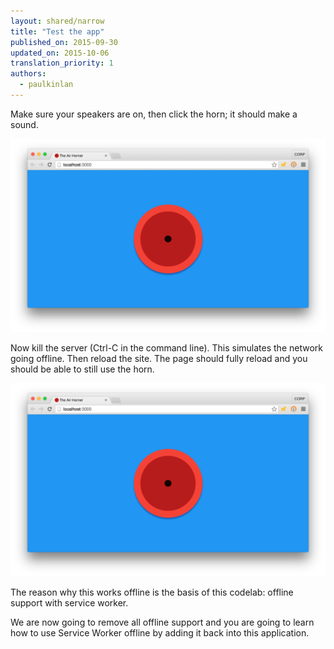 ```yaml
---
layout: shared/narrow
title: "Test the app"
published_on: 2015-09-30
updated_on: 2015-10-06
translation_priority: 1
authors:
  - paulkinlan
---
```



Make sure your speakers are on, then click the horn; it should make a sound.

<img src="images/image01.png" />

Now kill the server (Ctrl-C in the command line).  This simulates the network 
going offline. Then reload the site. The page should fully reload and you should 
be able to still use the horn.

<img src="images/image01.png"  />  

The reason why this works offline is the basis of this codelab: offline support 
with service worker.

We are now going to remove all offline support and you are going to learn how to 
use Service Worker offline by adding it back into this application.



